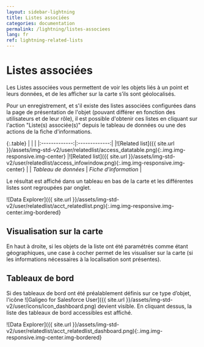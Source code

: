 ```yaml
---
layout: sidebar-lightning
title: Listes associées
categories: documentation
permalink: /lightning/listes-associees
lang: fr
ref: lightning-related-lists
---
```


# Listes associées

Les Listes associées vous permettent de voir les objets liés à un point et leurs données, et de les afficher sur la carte s’ils sont géolocalisés.

Pour un enregistrement, et s'il existe des listes associées configurées dans la page de présentation de l'objet (pouvant différer en fonction des utilisateurs et de leur rôle), il est possible d'obtenir ces listes en cliquant sur l'action "Liste(s) associée(s)" depuis le tableau de données ou une des actions de la fiche d'informations.

{:.table}
| | |
|:-------------:|:-------------:|
|![Related list]({{ site.url }}/assets/img-std-v2/user/relatedlist/access_datatable.png){:.img.img-responsive.img-center} |![Related list]({{ site.url }}/assets/img-std-v2/user/relatedlist/access_infowindow.png){:.img.img-responsive.img-center} |
| *Tableau de données* | *Fiche d'information* |

Le résultat est affiché dans un tableau en bas de la carte et les différentes listes sont regroupées par onglet.

![Data Explorer]({{ site.url }}/assets/img-std-v2/user/relatedlist/acct_relatedlist.png){:.img.img-responsive.img-center.img-bordered}

## Visualisation sur la carte

En haut à droite, si les objets de la liste ont été paramétrés comme étant géographiques, une case à cocher permet de les visualiser sur la carte (si les informations nécessaires à la localisation sont présentes).

## Tableaux de bord

Si des tableaux de bord ont été préalablement définis sur ce type d’objet, l'icône ![Galigeo for Salesforce User]({{ site.url }}/assets/img-std-v2/user/icons/icon_dashboard.png) devient visible. En cliquant dessus, la liste des tableaux de bord accessibles est affiché.

![Data Explorer]({{ site.url }}/assets/img-std-v2/user/relatedlist/acct_relatedlist_dashboard.png){:.img.img-responsive.img-center.img-bordered}


